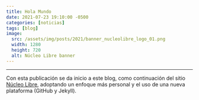 ```yaml
---
title: Hola Mundo
date: 2021-07-23 19:10:00 -0500
categories: [noticias]
tags: [blog]
image:
  src: /assets/img/posts/2021/banner_nucleolibre_logo_01.png
  width: 1280
  height: 720
  alt: Núcleo Libre banner
---
```

---

Con esta publicación se da inicio a este blog, como continuación del sitio [Núcleo Libre](https://nucleolibre.wordpress.com/), adoptando un enfoque más personal y el uso de una nueva plataforma (GitHub y Jekyll).
